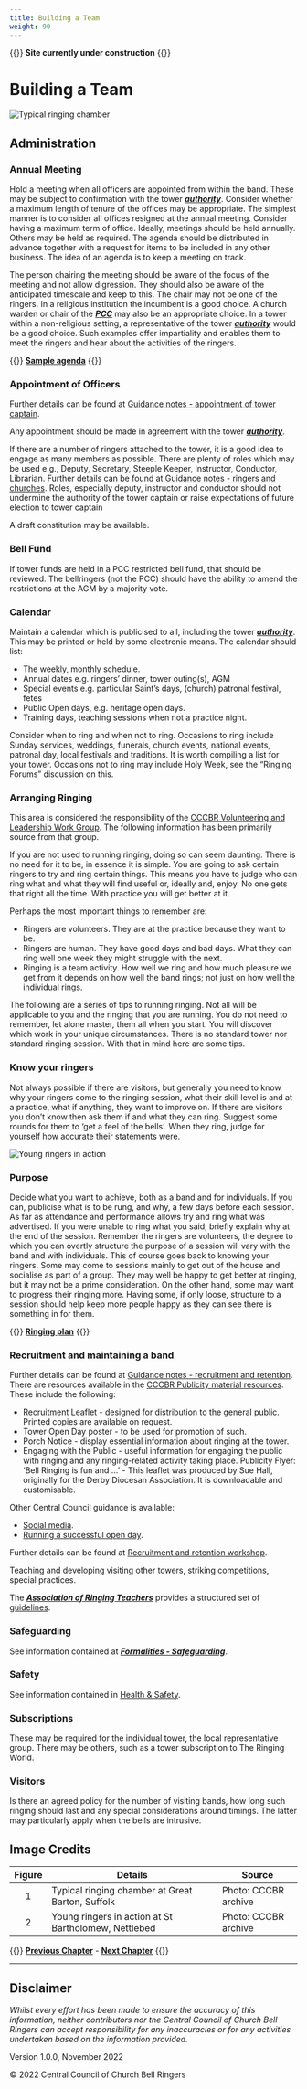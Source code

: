 ```yaml
---
title: Building a Team
weight: 90
---
```


{{<hint danger>}}
**Site currently under construction**
{{</hint>}}

# Building a Team

![Typical ringing chamber](chamber_350.jpg)

## Administration

### Annual Meeting

Hold a meeting when all officers are appointed from within the band. These may be subject to confirmation with the tower ***[authority](../170-glossary/#authority)***. Consider whether a maximum length of tenure of the offices may be appropriate. The simplest manner is to consider all offices resigned at the annual meeting. Consider having a maximum term of office. Ideally, meetings should be held annually. Others may be held as required.
The agenda should be distributed in advance together with a request for items to be included in any other business. The idea of an agenda is to keep a meeting on track. 

The person chairing the meeting should be aware of the focus of the meeting and not allow digression. They should also be aware of the anticipated timescale and keep to this. 
The chair may not be one of the ringers. In a religious institution the incumbent is a good choice. A church warden or chair of the ***[PCC](../170-glossary/#pcc)*** may also be an appropriate choice. In a tower within a non-religious setting, a representative of the tower ***[authority](../170-glossary/#authority)*** would be a good choice. Such examples offer impartiality and enables them to meet the ringers and hear about the activities of the ringers.

{{<hint info>}}
**[Sample agenda](../091-agenda/)**
{{</hint>}}

### Appointment of Officers

Further details can be found at [Guidance notes - appointment of tower captain](https://cccbr.org.uk/wp-content/uploads/2020/04/SM_Appt_of_TowerCaptain_2020_Ver_1.pdf).

Any appointment should be made in agreement with the tower ***[authority](../170-glossary/#authority)***.

If there are a number of ringers attached to the tower, it is a good idea to engage as many members as possible. There are plenty of roles which may be used e.g., Deputy, Secretary, Steeple Keeper, Instructor, Conductor, Librarian. Further details can be found at [Guidance notes - ringers and churches](https://cccbr.org.uk/wp-content/uploads/2021/05/2021_05_08_GCR_FAQstoCCCBR.pdf). Roles, especially deputy, instructor and conductor should not undermine the authority of the tower captain or raise expectations of future election to tower captain

A draft constitution may be available.

### Bell Fund

If tower funds are held in a PCC restricted bell fund, that should be reviewed. The bellringers (not the PCC) should have the ability to amend the restrictions at the AGM by a majority vote.

### Calendar

Maintain a calendar which is publicised to all, including the tower ***[authority](../170-glossary/#authority)***. This may be printed or held by some electronic means. The calendar should list:
-	The weekly, monthly schedule.
-	Annual dates e.g. ringers’ dinner, tower outing(s), AGM
-	Special events e.g. particular Saint’s days, (church) patronal festival, fetes 
-	Public Open days, e.g. heritage open days.
- Training days, teaching sessions when not a practice night.

Consider when to ring and when not to ring. Occasions to ring include Sunday services, weddings, funerals, church events, national events, patronal day, local festivals and traditions. It is worth compiling a list for your tower. Occasions not to ring may include Holy Week, see the “Ringing Forums” discussion on this. 

### Arranging Ringing

This area is considered the responsibility of the [CCCBR Volunteering and Leadership Work Group](https://cccbr.org.uk/about/workgroups/volunteer-and-leadership/). The following information has been primarily source from that group.

If you are not used to running ringing, doing so can seem daunting. There is no need for it to be, in essence it is simple. You are going to ask certain ringers to try and ring certain things. This means you have to judge who can ring what and what they will find useful or, ideally and, enjoy. No one gets that right all the time. With practice you will get better at it. 

Perhaps the most important things to remember are:
-	Ringers are volunteers. They are at the practice because they want to be.
-	Ringers are human. They have good days and bad days. What they can ring well one week they might struggle with the next.
-	Ringing is a team activity. How well we ring and how much pleasure we get from it depends on how well the band rings; not just on how well the individual rings.

The following are a series of tips to running ringing. Not all will be applicable to you and the ringing that you are running. You do not need to remember, let alone master, them all when you start. You will discover which work in your unique circumstances. There is no standard tower nor standard ringing session. With that in mind here are some tips.

### Know your ringers

Not always possible if there are visitors, but generally you need to know why your ringers come to the ringing session, what their skill level is and at a practice, what if anything, they want to improve on. If there are visitors you don’t know then ask them if and what they can ring. Suggest some rounds for them to ‘get a feel of the bells’. When they ring, judge for yourself how accurate their statements were.

![Young ringers in action](young_350.jpg)

### Purpose

Decide what you want to achieve, both as a band and for individuals. If you can, publicise what is to be rung, and why, a few days before each session. As far as attendance and performance allows try and ring what was advertised. If you were unable to ring what you said, briefly explain why at the end of the session. Remember the ringers are volunteers, the degree to which you can overtly structure the purpose of a session will vary with the band and with individuals. This of course goes back to knowing your ringers. Some may come to sessions mainly to get out of the house and socialise as part of a group. They may well be happy to get better at ringing, but it may not be a prime consideration. On the other hand, some may want to progress their ringing more. Having some, if only loose, structure to a session should help keep more people happy as they can see there is something in for them.

{{<hint info>}}
**[Ringing plan](../092-planning)**
{{</hint>}}

### Recruitment and maintaining a band

Further details can be found at [Guidance notes - recruitment and retention](https://cccbr.org.uk/resources/recruitment-and-retention/workshop/).
There are resources available in the [CCCBR Publicity material resources](https://cccbr.org.uk/resources/publicity-material/). These include the following:
- Recruitment Leaflet - designed for distribution to the general public. Printed copies are available on request.
- Tower Open Day poster - to be used for promotion of such.
- Porch Notice - display essential information about ringing at the tower.
- Engaging with the Public - useful information for engaging the public with ringing and any ringing-related activity taking place.
Publicity Flyer: ‘Bell Ringing is fun and …’ - This leaflet was produced by Sue Hall, originally for the Derby Diocesan Association. It is downloadable and customisable.

Other Central Council guidance is available:
- [Social media](https://cccbr.org.uk/wp-content/uploads/2020/10/200902-Social_Media_Guidance.pdf).
- [Running a successful open day](https://cccbr.org.uk/running-a-successful-tower-open-day-v6/).

Further details can be found at [Recruitment and retention workshop](https://cccbr.org.uk/resources/recruitment-and-retention/workshop/).

Teaching and developing visiting other towers, striking competitions, special practices.

The ***[Association of Ringing Teachers](../170-glossary/#art)*** provides a structured set of [guidelines](http://ringingteachers.org/resources/recruitment-and-retention).

### Safeguarding

See information contained at ***[Formalities - Safeguarding](../030-formalities/#Disclosure)***.

### Safety 

See information contained in [Health & Safety](../050-healthsafety).

### Subscriptions

These may be required for the individual tower, the local representative group.
There may be others, such as a tower subscription to The Ringing World. 

### Visitors

Is there an agreed policy for the number of visiting bands, how long such ringing should last and any special considerations around timings. The latter may particularly apply when the bells are intrusive.

## Image Credits

| Figure | Details | Source |
| :---: | --- | --- |
| 1 | Typical ringing chamber at Great Barton, Suffolk | Photo: CCCBR archive |
| 2 | Young ringers in action at St Bartholomew, Nettlebed | Photo: CCCBR archive |

{{<hint info>}}
**[Previous Chapter](../080-bellchamber/)** - **[Next Chapter](../170-glossary/)**
{{</hint>}}

----

## Disclaimer
 
*Whilst every effort has been made to ensure the accuracy of this information, neither contributors nor the Central Council of Church Bell Ringers can accept responsibility for any inaccuracies or for any activities undertaken based on the information provided.*

Version 1.0.0, November 2022

© 2022 Central Council of Church Bell Ringers

